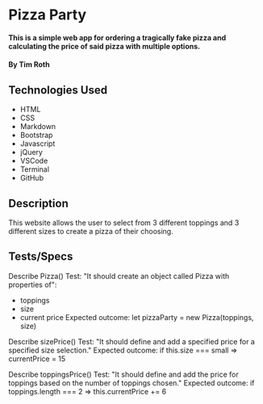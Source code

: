 # Pizza Party

#### This is a simple web app for ordering a tragically fake pizza and calculating the price of said pizza with multiple options.

#### By Tim Roth

## Technologies Used

* HTML
* CSS
* Markdown
* Bootstrap
* Javascript
* jQuery
* VSCode
* Terminal
* GitHub

## Description

This website allows the user to select from 3 different toppings and 3 different sizes to create a pizza of their choosing.

## Tests/Specs

Describe Pizza()
Test: "It should create an object called Pizza with properties of":
* toppings
* size
* current price
Expected outcome: let pizzaParty = new Pizza(toppings, size)

Describe sizePrice()
Test: "It should define and add a specified price for a specified size selection."
Expected outcome: if this.size === small => currentPrice = 15

Describe toppingsPrice()
Test: "It should define and add the price for toppings based on the number of toppings chosen."
Expected outcome: if toppings.length === 2 => this.currentPrice += 6